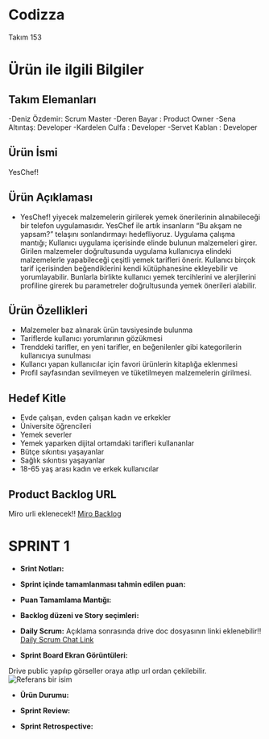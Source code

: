 # Codizza 

Takım 153

# Ürün ile ilgili Bilgiler

## Takım Elemanları

-Deniz Özdemir: Scrum Master
-Deren Bayar : Product Owner
-Sena Altıntaş: Developer
-Kardelen Culfa : Developer
-Servet Kablan : Developer

## Ürün İsmi 

YesChef!

## Ürün Açıklaması

- YesChef! yiyecek malzemelerin girilerek yemek önerilerinin alınabileceği bir telefon uygulamasıdır. YesChef ile artık insanların “Bu akşam ne yapsam?” telaşını sonlandırmayı hedefliyoruz. 
Uygulama çalışma mantığı;
Kullanıcı uygulama içerisinde elinde bulunun malzemeleri girer. Girilen malzemeler doğrultusunda uygulama kullanıcıya elindeki malzemelerle yapabileceği çeşitli yemek tarifleri önerir. Kullanıcı birçok tarif içerisinden beğendiklerini kendi kütüphanesine ekleyebilir ve yorumlayabilir.
Bunlarla birlikte kullanıcı yemek tercihlerini ve alerjilerini profiline girerek bu parametreler doğrultusunda yemek önerileri alabilir. 

## Ürün Özellikleri

- Malzemeler baz alınarak ürün tavsiyesinde bulunma
- Tariflerde kullanıcı yorumlarının gözükmesi
- Trenddeki tarifler, en yeni tarifler, en beğenilenler gibi kategorilerin kullanıcıya sunulması
- Kullancı yapan kullanıcılar için favori ürünlerin kitaplığa eklenmesi
- Profil sayfasından sevilmeyen ve tüketilmeyen malzemelerin girilmesi.

## Hedef Kitle

-	Evde çalışan, evden çalışan kadın ve erkekler
-	Üniversite öğrencileri
-	Yemek severler
-	Yemek yaparken dijital ortamdaki tarifleri kullananlar
-	Bütçe sıkıntısı yaşayanlar
-	Sağlık sıkıntısı yaşayanlar
-	18-65 yaş arası kadın ve erkek kullanıcılar

## Product Backlog URL

Miro urli eklenecek!!
[Miro Backlog](https://www.gooogle.com)

# SPRINT 1 

- **Srint Notları:** 

- **Sprint içinde tamamlanması tahmin edilen puan:**

- **Puan Tamamlama Mantığı:**

- **Backlog düzeni ve Story seçimleri:** 

- **Daily Scrum:** Açıklama sonrasında drive doc dosyasının linki eklenebilir!!
 [Daily Scrum Chat Link ](https://www.gooogle.com)

- **Sprint Board Ekran Görüntüleri:** 


Drive public yapılıp görseller oraya atlıp url ordan çekilebilir.
![Referans bir isim](google.com/img.png)

- **Ürün Durumu:** 

- **Sprint Review:**

- **Sprint Retrospective:**









